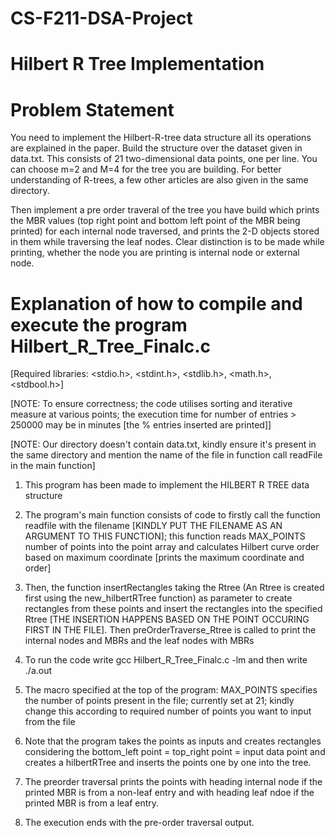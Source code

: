 # CS-F211-DSA-Project
# Hilbert R Tree Implementation

# Problem Statement
You need to implement the Hilbert-R-tree data structure all its operations are explained in the paper. Build the structure over the dataset given in data.txt. This consists of 21 two-dimensional data points, one per line. You can choose m=2 and M=4 for the tree you are building. For better understanding of R-trees, a few other articles are also given in the same directory.

Then implement a pre order traveral of the tree you have build which prints the MBR values (top right point and bottom left point of the MBR being printed) for each internal node traversed, and prints the 2-D objects stored in them while traversing the leaf nodes. Clear distinction is to be made while printing, whether the node you are printing is internal node or external node.

# Explanation of how to compile and execute the program Hilbert_R_Tree_Finalc.c

[Required libraries:  <stdio.h>, <stdint.h>, <stdlib.h>, <math.h>, <stdbool.h>]

[NOTE: To ensure correctness; the code utilises sorting and iterative measure at various points; the execution time for number of entries > 250000 may be in minutes [the % entries inserted are printed]]

[NOTE: Our directory doesn't contain data.txt, kindly ensure it's present in the same directory and mention the name of the file in function call readFile in the main function]


1. This program has been made to implement the HILBERT R TREE data structure

2. The program's main function consists of code to firstly call the function readfile with the filename [KINDLY PUT THE FILENAME AS AN ARGUMENT TO THIS FUNCTION]; this function reads MAX_POINTS number of points into the point array and calculates Hilbert curve order based on maximum coordinate [prints the maximum coordinate and order]

3. Then, the function insertRectangles taking the Rtree (An Rtree is created first using the new_hilbertRTree function) as parameter to create rectangles from these points and insert the rectangles into the specified Rtree [THE INSERTION HAPPENS BASED ON THE POINT OCCURING FIRST IN THE FILE]. Then preOrderTraverse_Rtree is called to print the internal nodes and MBRs and the leaf nodes with MBRs

4. To run the code write gcc Hilbert_R_Tree_Finalc.c -lm and then write ./a.out

5. The macro specified at the top of the program: MAX_POINTS specifies the number of points present in the file; currently set at 21; kindly change this according to required number of points you want to input from the file

5. Note that the program takes the points as inputs and creates rectangles considering the bottom_left point = top_right point = input data point and creates a hilbertRTree and inserts the points one by one into the tree.

6. The preorder traversal prints the points with heading internal node if the printed MBR is from a non-leaf entry and with heading leaf ndoe if the printed MBR is from a leaf entry.

7. The execution ends with the pre-order traversal output.

